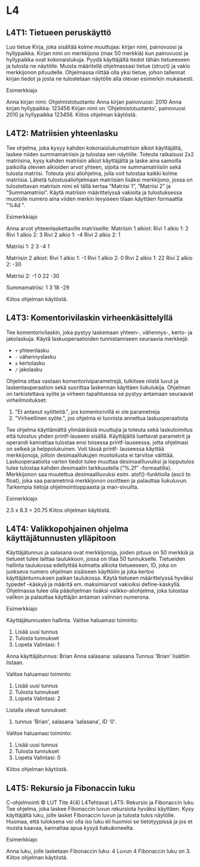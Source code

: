# L4

## L4T1: Tietueen peruskäyttö

Luo tietue Kirja, joka sisältää kolme muuttujaa: kirjan nimi, painovuosi ja hyllypaikka.
Kirjan nimi on merkkijono (max 50 merkkiä) kun painovuosi ja hyllypaikka ovat
kokonaislukuja. Pyydä käyttäjältä tiedot tähän tietueeseen ja tulosta ne näytölle. Muista
määritellä ohjelmassasi tietue (struct) ja vakio merkkijonon pituudelle. Ohjelmassa riittää olla
yksi tietue, johon tallennat kirjan tiedot ja josta ne tulostetaan näytölle alla olevan esimerkin
mukaisesti.

Esimerkkiajo

Anna kirjan nimi: Ohjelmistotuotanto
Anna kirjan painovuosi: 2010
Anna kirjan hyllypaikka: 123456
Kirjan nimi on 'Ohjelmistotuotanto', painovuosi 2010 ja hyllypaikka 123456.
Kiitos ohjelman käytöstä.

## L4T2: Matriisien yhteenlasku

Tee ohjelma, joka kysyy kahden kokonaislukumatriisin alkiot käyttäjältä, laskee niiden
summamatriisin ja tulostaa sen näytölle. Toteuta ratkaisusi 2x2 matriisina, kysy kahden
matriisin alkiot käyttäjältä ja laske aina samoilla paikoilla olevien alkioiden arvot yhteen,
sijoita ne summamatriisiin sekä tulosta matriisi. Toteuta yksi aliohjelma, jolla voit tulostaa
kaikki kolme matriisia. Lähetä tulostusaliohjelmaan matriisien lisäksi merkkijono, jossa on
tulostettavan matriisin nimi eli tällä kertaa ”Matriisi 1”, ”Matriisi 2” ja ”Summamatriisi”.
Käytä matriisin määrittelyssä vakioita ja tulostuksessa muotoile numero aina viiden merkin
levyiseen tilaan käyttäen formaattia ”%4d ”.

Esimerkkiajo

Anna arvot yhteenlaskettaville matriiseille:
Matriisin 1 alkiot:
Rivi 1 alkio 1: 2
Rivi 1 alkio 2: 3
Rivi 2 alkio 1: -4
Rivi 2 alkio 2: 1

Matriisi 1:
   2 3
  -4 1

Matriisin 2 alkiot:
Rivi 1 alkio 1: -1
Rivi 1 alkio 2: 0
Rivi 2 alkio 1: 22
Rivi 2 alkio 2: -30

Matriisi 2:
  -1 0
  22 -30

Summamatriisi:
   1 3
  18 -29

Kiitos ohjelman käytöstä.





## L4T3: Komentorivilaskin virheenkäsittelyllä 

Tee komentorivilaskin, joka pystyy laskemaan yhteen-, vähennys-, kerto- ja jakolaskuja.
Käytä laskuoperaatioiden tunnistamiseen seuraavia merkkejä:

- `+` yhteenlasku
- `-` vähennyslasku
- `x` kertolasku
- `/` jakolasku

Ohjelma ottaa vastaan komentoriviparametrejä, tulkitsee niistä luvut ja laskentaoperaation
sekä suorittaa laskennan käyttäen liukulukija. Ohjelman on tarkistettava syöte ja virheen
tapahtuessa se pystyy antamaan seuraavat virheilmoitukset:

1. "Et antanut syötteitä.", jos komentorivillä ei ole parametreja
2. "Virheellinen syöte.", jos ohjelma ei tunnista annettua laskuoperaatiota

Tee ohjelma käyttämättä ylimääräisiä muuttujia ja toteuta sekä laskutoimitus että tulostus
yhden printf-lauseen sisällä. Käyttäjältä luettavat parametrit ja operandi kannattaa tulostaa
ensi toisessa printf-lauseessa, jotta ohjelmasi on selkeä ja helppolukuinen. Voit tässä printf-
lauseessa käyttää merkkijonoja, jolloin desimaalilukujen muotoilusta ei tarvitse välittää.
Laskuoperaatioita varten tiedot tulee muuttaa desimaaliluvuiksi ja lopputulos tulee tulostaa
kahden desimaalin tarkkuudella (”%.2f” -formaatilla). Merkkijonon saa muutettua
desimaaliluvuksi esim. atof()-funktiolla (ascii to float), joka saa parametrinä merkkijonon
osoitteen ja palauttaa liukuluvun. Tarkempia tietoja ohjelmointioppaasta ja man-sivuilta.

Esimerkkiajo

2.5 x 8.3 = 20.75
Kiitos ohjelman käytöstä.




## L4T4: Valikkopohjainen ohjelma käyttäjätunnusten ylläpitoon 

Käyttäjätunnus ja salasana ovat merkkijonoja, joiden pituus on 50 merkkiä ja tietueet tulee
laittaa taulukkoon, jossa on tilaa 50 tunnukselle. Tietueiden hallinta taulukossa edellyttää
kolmatta alkiota tietueeseen, ID, joka on juokseva numero ohjelman sisäiseen käyttöön ja
joka kertoo käyttäjäntunnuksen paikan taulukossa. Käytä tietueen määrittelyssä hyväksi
typedef –käskyä ja määritä em. maksimiarvot vakioiksi define-käskyllä. Ohjelmassa tulee olla
pääohjelman lisäksi valikko-aliohjelma, joka tulostaa valikon ja palauttaa käyttäjän antaman
valinnan numerona.

Esimerkkiajo

Käyttäjätunnusten hallinta.
Valitse haluamasi toiminto:
1) Lisää uusi tunnus
2) Tulosta tunnukset
0) Lopeta
Valintasi: 1

Anna käyttäjätunnus: Brian
Anna salasana: salasana
Tunnus 'Brian' lisättiin listaan.

Valitse haluamasi toiminto:
1) Lisää uusi tunnus
2) Tulosta tunnukset
0) Lopeta
Valintasi: 2

Listalla olevat tunnukset:
1. tunnus 'Brian', salasana 'salasana', ID '0'.

Valitse haluamasi toiminto:
1) Lisää uusi tunnus
2) Tulosta tunnukset
0) Lopeta
Valintasi: 0

Kiitos ohjelman käytöstä.


## L4T5: Rekursio ja Fibonaccin luku

C-ohjelmointi © LUT Tite 4(4)
L4Tehtavat
L4T5: Rekursio ja Fibonaccin luku
Tee ohjelma, joka laskee Fibonaccin luvun rekursiota hyväksi käyttäen. Kysy käyttäjältä
luku, jolle lasket Fibonaccin luvun ja tulosta tulos näytölle. Huomaa, että tuloksena voi olla
iso luku eli huomioi se tietotyypissä ja jos et muista kaavaa, kannattaa apua kysyä
hakukoneelta.

Esimerkkiajo

Anna luku, jolle lasketaan Fibonaccin luku: 4
Luvun 4 Fibonaccin luku on 3.
Kiitos ohjelman käytöstä.


